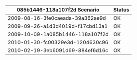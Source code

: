 |085b1446-118a107f2d **Scenario** | **Status** |
|-----------|--------------------------------------------------------|
| 2009-08-16-3fe0caeada-39a362ae9d | OK |
| 2009-09-26-a1d3d4019d-f17cbd13a1 | OK |
| 2009-10-09-1a085b1446-118a107f2d | OK |
| 2010-01-30-fc00329e3d-1204630c96 | OK |
| 2010-02-19-3eb6091d69-884ef6d16c | OK |
